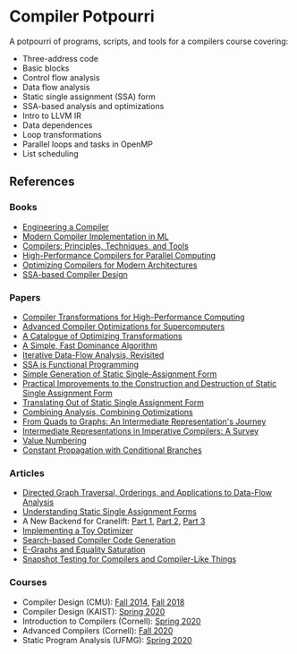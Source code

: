 # Compiler Potpourri

A potpourri of programs, scripts, and tools for a compilers course covering:
- Three-address code
- Basic blocks
- Control flow analysis
- Data flow analysis
- Static single assignment (SSA) form
- SSA-based analysis and optimizations
- Intro to LLVM IR
- Data dependences
- Loop transformations
- Parallel loops and tasks in OpenMP
- List scheduling

## References

### Books
- [Engineering a Compiler](https://www.elsevier.com/books/engineering-a-compiler/cooper/978-0-12-088478-0)
- [Modern Compiler Implementation in ML](https://www.cs.princeton.edu/~appel/modern/ml)
- [Compilers: Principles, Techniques, and Tools](https://www.pearson.com/us/higher-education/program/Aho-Compilers-Principles-Techniques-and-Tools-2nd-Edition/PGM167067.html)
- [High-Performance Compilers for Parallel Computing](https://dl.acm.org/doi/10.5555/572937)
- [Optimizing Compilers for Modern Architectures](https://www.elsevier.com/books/optimizing-compilers-for-modern-architectures/allen/978-0-08-051324-9)
- [SSA-based Compiler Design](https://link.springer.com/book/9783030805142)

### Papers
- [Compiler Transformations for High-Performance Computing](http://dl.acm.org/citation.cfm?id=197406)
- [Advanced Compiler Optimizations for Supercomputers](http://dl.acm.org/citation.cfm?id=7904)
- [A Catalogue of Optimizing Transformations](https://www.clear.rice.edu/comp512/Lectures/Papers/1971-allen-catalog.pdf)
- [A Simple, Fast Dominance Algorithm](https://www.cs.rice.edu/~keith/Embed/dom.pdf)
- [Iterative Data-Flow Analysis, Revisited](https://scholarship.rice.edu/handle/1911/96324)
- [SSA is Functional Programming](https://www.cs.princeton.edu/~appel/papers/ssafun.pdf)
- [Simple Generation of Static Single-Assignment Form](https://link.springer.com/content/pdf/10.1007/3-540-46423-9_8.pdf)
- [Practical Improvements to the Construction and Destruction of Static Single Assignment Form](http://citeseerx.ist.psu.edu/viewdoc/summary?doi=10.1.1.49.9683)
- [Translating Out of Static Single Assignment Form](https://link.springer.com/chapter/10.1007/3-540-48294-6_13)
- [Combining Analysis, Combining Optimizations](https://scholarship.rice.edu/handle/1911/16807)
- [From Quads to Graphs: An Intermediate Representation's Journey](https://www.researchgate.net/publication/2746343_From_Quads_to_Graphs_An_Intermediate_Representation's_Journey)
- [Intermediate Representations in Imperative Compilers: A Survey](https://dl.acm.org/doi/abs/10.1145/2480741.2480743)
- [Value Numbering](http://softlib.rice.edu/pub/CRPC-TRs/reports/CRPC-TR94517-S.pdf)
- [Constant Propagation with Conditional Branches](https://dl.acm.org/doi/10.1145/103135.103136)

### Articles
- [Directed Graph Traversal, Orderings, and Applications to Data-Flow Analysis](https://eli.thegreenplace.net/2015/directed-graph-traversal-orderings-and-applications-to-data-flow-analysis/)
- [Understanding Static Single Assignment Forms](https://blog.yossarian.net/2020/10/23/Understanding-static-single-assignment-forms)
- A New Backend for Cranelift: [Part 1](https://cfallin.org/blog/2020/09/18/cranelift-isel-1), [Part 2](https://cfallin.org/blog/2021/01/22/cranelift-isel-2), [Part 3](https://cfallin.org/blog/2021/03/15/cranelift-isel-3)
- [Implementing a Toy Optimizer](https://www.pypy.org/posts/2022/07/toy-optimizer.html)
- [Search-based Compiler Code Generation](https://jamey.thesharps.us/2017/06/19/search-based-compiler-code-generation)
- [E-Graphs and Equality Saturation](https://docs.rs/egg/0.9.0/egg/tutorials/_01_background/index.html)
- [Snapshot Testing for Compilers and Compiler-Like Things](https://www.cs.cornell.edu/~asampson/blog/turnt.html)

### Courses
- Compiler Design (CMU): [Fall 2014](http://www.cs.cmu.edu/~fp/courses/15411-f14/schedule.html), [Fall 2018](https://www.cs.cmu.edu/~janh/courses/411/18/schedule.html)
- Compiler Design (KAIST): [Spring 2020](https://github.com/kaist-cp/cs420)
- Introduction to Compilers (Cornell): [Spring 2020](https://www.cs.cornell.edu/courses/cs4120/2020sp)
- Advanced Compilers (Cornell): [Fall 2020](https://www.cs.cornell.edu/courses/cs6120/2020fa)
- Static Program Analysis (UFMG): [Spring 2020](https://homepages.dcc.ufmg.br/~fernando/classes/dcc888)
